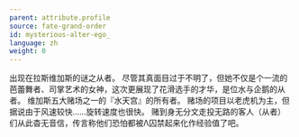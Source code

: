 ```yaml
---
parent: attribute.profile
source: fate-grand-order
id: mysterious-alter-ego_
language: zh
weight: 0
---
```


出现在拉斯维加斯的谜之从者。
尽管其真面目过于不明了，但她不仅是个一流的芭蕾舞者、司掌艺术的女神，这次更展现了花滑选手的才华，是位水与企鹅的从者。
维加斯五大赌场之一的『水天宫』的所有者。
赌场的项目以老虎机为主，但据说由于风速较快……旋转速度也很快。
赌到身无分文走投无路的客人（从者）们从此杳无音信，传言称他们恐怕都被Λ囚禁起来化作经验值了吧。
